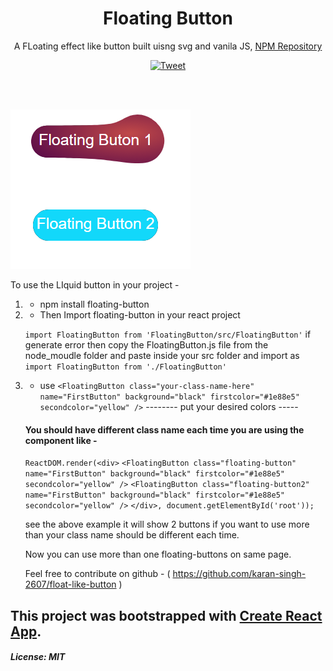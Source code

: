 <h1 align="center">Floating Button</h1>
<p align="center">A FLoating effect like button built uisng svg and vanila JS, <a href="https://www.npmjs.com/package/floating-button">NPM Repository</a></p>

<p align="center">
    <a href="https://twitter.com/intent/tweet?text=A Liquid effect button built uisng svg and vanila JS.&url=https://github.com/karan-singh-2607/floating-like-button.git&hashtags=javascript,opensource,js,webdev,developers,npm"><img src="http://randojs.com/images/tweetShield.svg" alt="Tweet" height="30"/></a>
</p><br/><br/>

<a align="center" href="https://www.npmjs.com/package/float-button"><img src="https://github.com/karan-singh-2607/float-like-button/blob/master/screenshot/SS-3.png"/></a>

To use the LIquid button in your project -

1. - npm install floating-button
2. - Then Import floating-button in your react project

   `import FloatingButton from 'FloatingButton/src/FloatingButton'` if generate error then copy the FloatingButton.js file from the node_moudle folder and paste inside your src folder and import as `import FloatingButton from './FloatingButton' `

3. - use `<FloatingButton class="your-class-name-here" name="FirstButton" background="black" firstcolor="#1e88e5" secondcolor="yellow" />`
     -------- put your desired colors -----

   #### You should have different class name each time you are using the component like -

   `ReactDOM.render(<div>`
   `<FloatingButton class="floating-button" name="FirstButton" background="black" firstcolor="#1e88e5" secondcolor="yellow" />`
   `<FloatingButton class="floating-button2" name="FirstButton" background="black" firstcolor="#1e88e5" secondcolor="yellow" />`
   `</div>, document.getElementById('root'));`

   see the above example it will show 2 buttons if you want to use more than your class name should be different each time.

   Now you can use more than one floating-buttons on same page.

   Feel free to contribute on github - ( https://github.com/karan-singh-2607/float-like-button )

## This project was bootstrapped with [Create React App](https://github.com/facebook/create-react-app).

##### License: MIT
